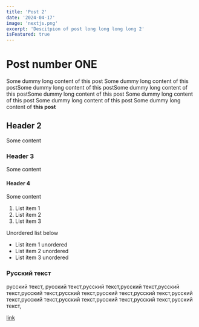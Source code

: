 ```yaml
---
title: 'Post 2'
date: '2024-04-17'
image: 'nextjs.png'
excerpt: 'Descitpion of post long long long long 2'
isFeatured: true
---
```


# Post number ONE

Some dummy long content of this post Some dummy long content of this postSome dummy long content of this postSome dummy long content of this postSome dummy long content of this post Some dummy long content of this post Some dummy long content of this post Some dummy long content of **this post**

## Header 2

Some content

### Header 3

Some content

#### Header 4

Some content

1. List item 1
2. List item 2
3. List item 3

Unordered list below

-   List item 1 unordered
-   List item 2 unordered
-   List item 3 unordered

### Русский текст

русский текст, русский текст,русский текст,русский текст,русский текст,русский текст,русский текст,русский текст,русский текст,русский текст,русский текст,русский текст,русский текст,русский текст,русский текст,

[link](https://google.com)
